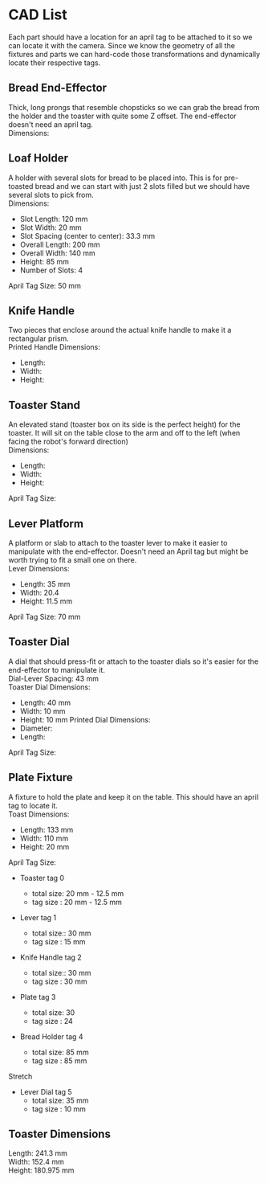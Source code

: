 # CAD List
Each part should have a location for an april tag to be attached to it so we can locate it with the camera. Since we know the geometry of all the fixtures and parts we can hard-code those transformations and dynamically locate their respective tags.
## Bread End-Effector
Thick, long prongs that resemble chopsticks so we can grab the bread from the holder and the toaster with quite some Z offset. The end-effector doesn't need an april tag.\
Dimensions:

## Loaf Holder
A holder with several slots for bread to be placed into. This is for pre-toasted bread and we can start with just 2 slots filled but we should have several slots to pick from. \
Dimensions:
 -  Slot Length: 120 mm
 -  Slot Width: 20 mm
 -  Slot Spacing (center to center): 33.3 mm
 -  Overall Length: 200 mm
 -  Overall Width: 140 mm
 -  Height: 85 mm
 -  Number of Slots: 4

April Tag Size: 50 mm

## Knife Handle
Two pieces that enclose around the actual knife handle to make it a rectangular prism. \
Printed Handle Dimensions:
 - Length:
 - Width:
 - Height: 

## Toaster Stand
An elevated stand (toaster box on its side is the perfect height) for the toaster. It will sit on the table close to the arm and off to the left (when facing the robot's forward direction) \
Dimensions:
  - Length:
  - Width:
  - Height:

April Tag Size: 

## Lever Platform
A platform or slab to attach to the toaster lever to make it easier to manipulate with the end-effector. Doesn't need an April tag but might be worth trying to fit a small one on there. \
Lever Dimensions:
   - Length: 35 mm
   - Width: 20.4
   - Height: 11.5 mm

April Tag Size: 70 mm

## Toaster Dial
A dial that should press-fit or attach to the toaster dials so it's easier for the end-effector to manipulate it. \
Dial-Lever Spacing: 43 mm \
Toaster Dial Dimensions:
  - Length: 40 mm
  - Width: 10 mm
  - Height: 10 mm
Printed Dial Dimensions:
 - Diameter:
 - Length:

April Tag Size: 

## Plate Fixture
A fixture to hold the plate and keep it on the table. This should have an april tag to locate it. \
Toast Dimensions:
  - Length: 133 mm
  - Width: 110 mm
  - Height: 20 mm

April Tag Size: 
- Toaster
    tag 0
    - total size: 20 mm - 12.5 mm
    - tag size  : 20 mm - 12.5 mm
    
- Lever
    tag 1
    - total size:: 30 mm
    - tag size  : 15 mm
    
- Knife Handle
    tag 2
    - total size:: 30 mm
    - tag size  : 30 mm

- Plate
    tag 3
    - total size: 30
    - tag size  : 24
    
- Bread Holder
    tag 4
    - total size: 85 mm
    - tag size  : 85 mm

Stretch
- Lever Dial
    tag 5
  - total size: 35 mm
  - tag size  : 10 mm

## Toaster Dimensions
Length: 241.3 mm \
Width: 152.4 mm \
Height: 180.975 mm
